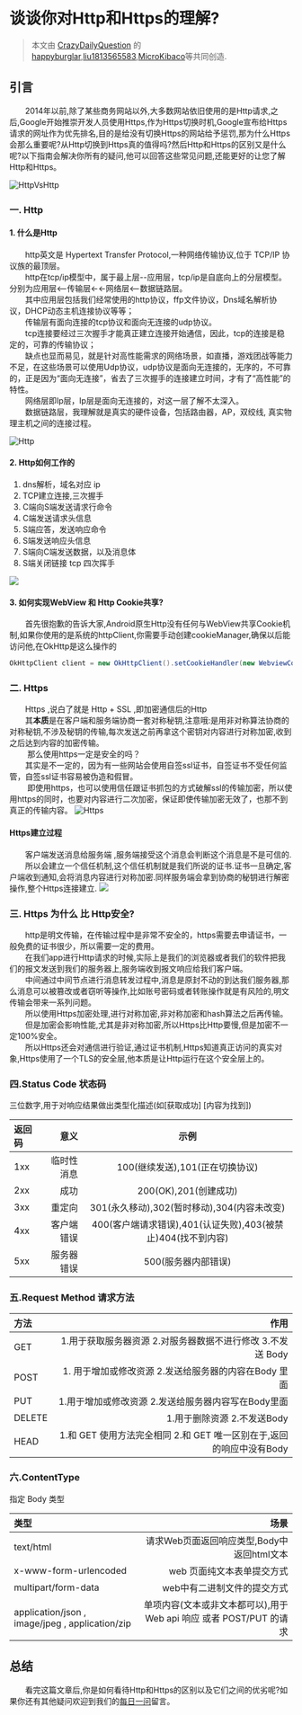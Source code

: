 # 谈谈你对Http和Https的理解?

> 本文由 [CrazyDailyQuestion](https://github.com/MicroKibaco/CrazyDailyQuestion/issues/1) 的 [happyburglar](https://github.com/happyburglar),[liu1813565583](https://github.com/liu1813565583),[MicroKibaco](https://github.com/MicroKibaco)等共同创造.
## 引言


&emsp;&emsp;2014年以前,除了某些商务网站以外,大多数网站依旧使用的是Http请求,之后,Google开始推崇开发人员使用Https,作为Https切换时机,Google宣布给Https请求的网址作为优先排名,目的是给没有切换Https的网站给予惩罚,那为什么Https会那么重要呢?从Http切换到Https真的值得吗?然后Http和Https的区别又是什么呢?以下指南会解决你所有的疑问,他可以回答这些常见问题,还能更好的让您了解Http和Https。

![HttpVsHttp](https://seopressor.com/wp-content/uploads/2017/07/HTTP-vs-HTTPS.png)

### 一. Http
#### 1. 什么是Http
&emsp;&emsp;http英文是 Hypertext Transfer Protocol,一种网络传输协议,位于 TCP/IP 协议族的最顶层。<br/>&emsp;&emsp;http在tcp/ip模型中，属于最上层--应用层，tcp/ip是自底向上的分层模型。分别为应用层<--传输层<-<-网络层<--数据链路层。<br/>&emsp;&emsp;其中应用层包括我们经常使用的http协议，ffp文件协议，Dns域名解析协议，DHCP动态主机连接协议等等；<br/>&emsp;&emsp;传输层有面向连接的tcp协议和面向无连接的udp协议。<br/>&emsp;&emsp;tcp连接要经过三次握手才能真正建立连接开始通信，因此，tcp的连接是稳定的，可靠的传输协议；<br/>&emsp;&emsp;缺点也显而易见，就是针对高性能需求的网络场景，如直播，游戏团战等能力不足，在这些场景可以使用Udp协议，udp协议是面向无连接的，无序的，不可靠的，正是因为“面向无连接”，省去了三次握手的连接建立时间，才有了“高性能”的特性。<br/>&emsp;&emsp;网络层即Ip层，Ip层是面向无连接的，对这一层了解不太深入。<br/>&emsp;&emsp;数据链路层，我理解就是真实的硬件设备，包括路由器，AP，双绞线, 真实物理主机之间的连接过程。

![Http](https://seopressor.com/wp-content/uploads/2017/07/Preserve-Referrer-Data.jpg)


#### 2. Http如何工作的

1. dns解析，域名对应 ip
2. TCP建立连接,三次握手
3. C端向S端发送请求行命令
4. C端发送请求头信息
5. S端应答，发送响应命令
6. S端发送响应头信息
7. S端向C端发送数据，以及消息体
8. S端关闭链接 tcp 四次挥手

<img src="https://image.slidesharecdn.com/quic-fastly-170706015317/95/altitude-sf-2017-quic-a-lowlatency-secure-transport-for-http-5-638.jpg"/>

#### 3. 如何实现WebView 和 Http Cookie共享?
&emsp;&emsp;首先很抱歉的告诉大家,Android原生Http没有任何与WebView共享Cookie机制,如果你使用的是系统的httpClient,你需要手动创建cookieManager,确保以后能访问他,在OkHttp是这么操作的

```java
OkHttpClient client = new OkHttpClient().setCookieHandler(new WebviewCookieHandler());
```

### 二. Https
&emsp;&emsp;Https ,说白了就是 Http + SSL ,即加密通信后的Http<br/>&emsp;&emsp;其**本质**是在客户端和服务端协商一套对称秘钥,注意哦:是用非对称算法协商的对称秘钥,不涉及秘钥的传输,每次发送之前再拿这个密钥对内容进行对称加密,收到之后达到内容的加密传输。<br/>&emsp;&emsp; 那么使用https一定是安全的吗？<br/>&emsp;&emsp;其实是不一定的，因为有一些网站会使用自签ssl证书，自签证书不受任何监管，自签ssl证书容易被伪造和假冒。<br/>&emsp;&emsp; 即使用https，也可以使用信任跟证书抓包的方式破解ssl的传输加密，所以使用https的同时，也要对内容进行二次加密，保证即使传输加密无效了，也那不到真正的传输内容。
![Https](https://seopressor。com/wp-content/uploads/2017/07/AMP-HTTPS.png)

#### Https建立过程
&emsp;&emsp;客户端发送消息给服务端 ,服务端接受这个消息会判断这个消息是不是可信的.<br/>&emsp;&emsp;所以会建立一个信任机制,这个信任机制就是我们所说的证书.证书一旦确定,客户端收到通知,会将消息内容进行对称加密.同样服务端会拿到协商的秘钥进行解密操作,整个Https连接建立.
<img src="https://raw.githubusercontent.com/MicroKibaco/CrazyMindMap/master/images/https/https.png"/>
### 三. Https 为什么 比 Http安全?

&emsp;&emsp;http是明文传输，在传输过程中是非常不安全的，https需要去申请证书，一般免费的证书很少，所以需要一定的费用。<br/>&emsp;&emsp;在我们app进行Http请求的时候,实际上是我们的浏览器或者我们的软件把我们的报文发送到我们的服务器上,服务端收到报文响应给我们客户端。<br/>&emsp;&emsp;中间通过中间节点进行消息转发过程中,消息是原封不动的到达我们服务器,那么消息可以被篡改或者窃听等操作,比如账号密码或者转账操作就是有风险的,明文传输会带来一系列问题。<br/>&emsp;&emsp;所以使用Https加密处理,进行对称加密,非对称加密和hash算法之后再传输。<br/>&emsp;&emsp;但是加密会影响性能,尤其是非对称加密,所以Https比Http要慢,但是加密不一定100%安全。<br/>&emsp;&emsp;所以Https还会对通信进行验证,通过证书机制,Https知道真正访问的真实对象,Https使用了一个TLS的安全层,他本质是让Http运行在这个安全层上的。

### 四.Status Code 状态码

三位数字,用于对响应结果做出类型化描述(如[获取成功] [内容为找到])

| 返回码     | 意义 | 示例| 
| :------- | ----: | :---: |
|1xx  | 临时性消息| 100(继续发送),101(正在切换协议) |  
|2xx  | 成功 | 200(OK),201(创建成功) |  
|3xx  | 重定向| 301(永久移动),302(暂时移动),304(内容未改变)|    
|4xx  | 客户端错误| 400(客户端请求错误),401(认证失败),403(被禁止)404(找不到内容)|  
|5xx  | 服务器错误| 500(服务器内部错误)| 

### 五.Request Method 请求方法

| 方法     | 作用 | 
| :------- | ----: |
|GET  | 1.用于获取服务器资源 2.对服务器数据不进行修改 3.不发送 Body  |  
|POST  | 1. 用于增加或修改资源 2.发送给服务器的内容在Body 里面 |  
|PUT  | 1.用于增加或修改资源 2.发送给服务器内容写在Body里面|   
|DELETE  | 1.用于删除资源 2.不发送Body| 
|HEAD  | 1.和 GET 使用方法完全相同 2.和 GET 唯一区别在于,返回的响应中没有Body|   

### 六.ContentType
指定 Body 类型

| 类型     | 场景 | 
| :------- | ----: | 
| text/html  | 请求Web页面返回响应类型,Body中返回html文本| 
|x-www-form-urlencoded  | web 页面纯文本表单提交方式 | 
|multipart/form-data  | web中有二进制文件的提交方式|   
|application/json , image/jpeg , application/zip   | 单项内容(文本或非文本都可以),用于 Web api 响应 或者 POST/PUT 的请求| 
 

## 总结
&emsp;&emsp;看完这篇文章后,你是如何看待Http和Https的区别以及它们之间的优劣呢?如果你还有其他疑问欢迎到我们的[每日一问](https://github.com/MicroKibaco/CrazyDailyQuestion/issues/1)留言。

